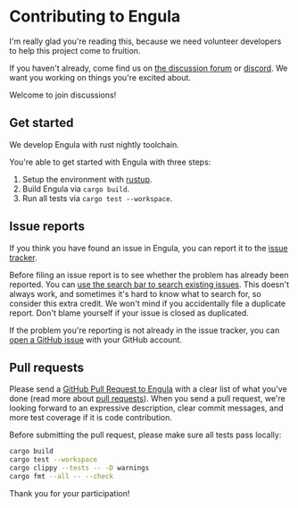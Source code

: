 # Contributing to Engula

I'm really glad you're reading this, because we need volunteer developers to help this project come to fruition.

If you haven't already, come find us on [the discussion forum][discussion-forum] or [discord][discord-url]. We want you working on things you're excited about.

Welcome to join discussions!

[discussion-forum]: https://github.com/engula/engula/discussions
[discord-url]: https://discord.gg/AN6vgVXaHC

## Get started

We develop Engula with rust nightly toolchain.

You're able to get started with Engula with three steps:

1. Setup the environment with [rustup](https://rustup.rs/).
2. Build Engula via `cargo build`.
3. Run all tests via `cargo test --workspace`.

## Issue reports

If you think you have found an issue in Engula, you can report it to the [issue tracker](https://github.com/engula/engula/issues).

Before filing an issue report is to see whether the problem has already been reported. You can [use the search bar to search existing issues](https://docs.github.com/en/github/administering-a-repository/finding-information-in-a-repository/using-search-to-filter-issues-and-pull-requests). This doesn't always work, and sometimes it's hard to know what to search for, so consider this extra credit. We won't mind if you accidentally file a duplicate report. Don't blame yourself if your issue is closed as duplicated.

If the problem you're reporting is not already in the issue tracker, you can [open a GitHub issue](https://docs.github.com/en/issues/tracking-your-work-with-issues/creating-an-issue) with your GitHub account.

## Pull requests

Please send a [GitHub Pull Request to Engula](https://github.com/engula/engula/pull/new/main) with a clear list of what you've done (read more about [pull requests](http://help.github.com/pull-requests/)). When you send a pull request, we're looking forward to an expressive description, clear commit messages, and more test coverage if it is code contribution.

Before submitting the pull request, please make sure all tests pass locally:

```bash
cargo build
cargo test --workspace
cargo clippy --tests -- -D warnings
cargo fmt --all -- --check
```

Thank you for your participation!
